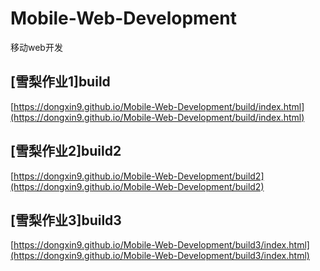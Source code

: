 # Mobile-Web-Development
移动web开发<br/>
## [雪梨作业1]build<br/>
[https://dongxin9.github.io/Mobile-Web-Development/build/index.html](https://dongxin9.github.io/Mobile-Web-Development/build/index.html)<br/>
## [雪梨作业2]build2<br/>
[https://dongxin9.github.io/Mobile-Web-Development/build2](https://dongxin9.github.io/Mobile-Web-Development/build2)<br/>
## [雪梨作业3]build3<br/>
[https://dongxin9.github.io/Mobile-Web-Development/build3/index.html](https://dongxin9.github.io/Mobile-Web-Development/build3/index.html)<br/>


